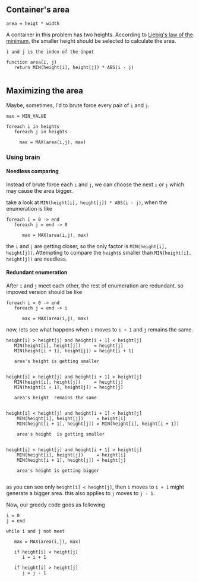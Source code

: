 ## Container's area

`area = heigt * width`

A container in this problem has two heights. According to [Liebig's law of the minimum](http://en.wikipedia.org/wiki/Liebig's_law_of_the_minimum), 
the smaller height should be selected to calculate the area.



```
i and j is the index of the input

function area(i, j)
   return MIN(height[i], height[j]) * ABS(i - j)
   
```

## Maximizing the area

Maybe, sometimes, I'd to brute force every pair of `i` and `j`.

```
max = MIN_VALUE

foreach i in heights
   foreach j in heights
     
     max = MAX(area(i,j), max)
```

### Using brain

#### Needless comparing

Instead of brute force each `i` and `j`, we can choose the next `i` or `j` which may cause the area bigger. 

take a look at `MIN(height[i], height[j]) * ABS(i - j)`, when the enumeration is like


```
foreach i = 0 -> end
   foreach j = end -> 0
     
      max = MAX(area(i,j), max)
```

the `i` and `j` are getting closer, so the only factor is `MIN(height[i], height[j])`. 
Attempting to compare the `height`s smaller than `MIN(height[i], height[j])` are needless.


#### Redundant enumeration

After `i` and `j` meet each other, the rest of enumeration are redundant. so impoved version should be like


```
foreach i = 0 -> end
   foreach j = end -> i
     
      max = MAX(area(i,j), max)
```

now, lets see what happens when `i` moves to `i + 1` and `j` remains the same.


```
height[i] > height[j] and height[i + 1] < height[j]    
   MIN(height[i], height[j])     = height[j]
   MIN(height[i + 1], height[j]) = height[i + 1]
   
   area's height is getting smaller


height[i] > height[j] and height[i + 1] > height[j]    
   MIN(height[i], height[j])     = height[j]
   MIN(height[i + 1], height[j]) = height[j]
   
   area's height  remains the same
   

height[i] < height[j] and height[i + 1] < height[j]
    MIN(height[i], height[j])     = height[i]
    MIN(height[i + 1], height[j]) = MIN(height[i], height[i + 1])
    
    area's height  is getting smaller
    
    
height[i] < height[j] and height[i + 1] > height[j]
    MIN(height[i], height[j])     = height[i]
    MIN(height[i + 1], height[j]) = height[j]
    
    area's height is getting bigger
    
```

as you can see only `height[i] < height[j]`, then `i` moves to `i + 1` might generate a bigger area.
this also applies to `j` moves to `j - 1`.

Now, our greedy code goes as following


```
i = 0
j = end

while i and j not meet
   
   max = MAX(area(i,j), max)

   if height[i] < height[j]
      i = i + 1
   
   if height[i] > height[j]
      j = j - 1

```
 





